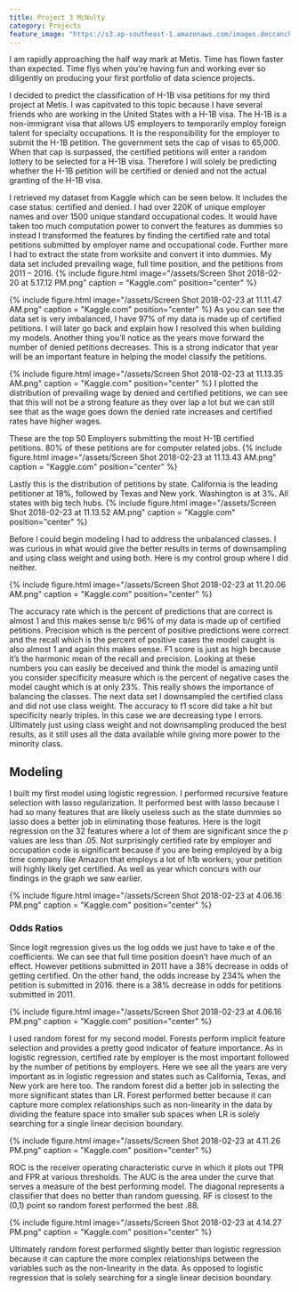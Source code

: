 ```yaml
---
title: Project 3 McNulty
category: Projects
feature_image: "https://s3.ap-southeast-1.amazonaws.com/images.deccanchronicle.com/dc-Cover-lupa3v07ggq6gjq856d4rap9q3-20170131065003.Medi.jpeg"
---
```

I am rapidly approaching the half way mark at Metis. Time has flown faster than expected. Time flys when you're having fun and working ever so diligently on producing your first portfolio of data science projects.

<!-- more -->

I decided to predict the classification of H-1B visa petitions for my third project at Metis. I was capitvated to this topic because I have several friends who are working in the United States with a H-1B visa. The H-1B is a non-immigrant visa that allows US employers to temporarily employ foreign talent for specialty occupations. It is the responsibility for the employer to submit the H-1B petition.  The government sets the cap of visas to 65,000. When that cap is surpassed, the certified petitions will enter a random lottery to be selected for a H-1B  visa. Therefore I will solely be predicting whether the H-1B  petition will be certified or denied and not the actual granting of the H-1B visa.

I retrieved my dataset from Kaggle which can be seen below. It includes the case status: certified and denied. I had over 220K of unique employer names and over 1500 unique standard occupational codes. It would have taken too much computation power to convert the features as dummies so instead I transformed the features by finding the certified rate and total petitions submitted by employer name and occupational code. Further more I had to extract the state from worksite and convert it into dummies. My data set included prevailing wage, full time position, and the petitions from 2011 – 2016.
{% include figure.html image="/assets/Screen Shot 2018-02-20 at 5.17.12 PM.png" caption = "Kaggle.com" position="center" %}


{% include figure.html image="/assets/Screen Shot 2018-02-23 at 11.11.47 AM.png" caption = "Kaggle.com" position="center" %}
As you can see the data set is very imbalanced, I have 97% of  my data is made up of certified petitions. I will later go back and explain how I resolved this when building my models. Another thing you’ll notice as the years move forward the number of denied petitions decreases. This is a strong indicator that year will be an important feature in helping the model classify the petitions.

{% include figure.html image="/assets/Screen Shot 2018-02-23 at 11.13.35 AM.png" caption = "Kaggle.com" position="center" %}
I plotted the distribution of prevailing wage by denied and certified petitions, we can see that this will not be a strong feature as they over lap a lot but we can still see that as the wage goes down the denied rate increases and certified rates have higher wages.

These are the top 50 Employers submitting the most H-1B certified petitions.  80% of these petitions are for computer related jobs.
{% include figure.html image="/assets/Screen Shot 2018-02-23 at 11.13.43 AM.png" caption = "Kaggle.com" position="center" %}

Lastly this is the distribution of petitions by state. California is the leading petitioner at 18%, followed by Texas and New york. Washington is at 3%. All states with big tech hubs.
{% include figure.html image="/assets/Screen Shot 2018-02-23 at 11.13.52 AM.png" caption = "Kaggle.com" position="center" %}

Before I could begin modeling I had to address the unbalanced classes. I was curious in what would give the better results in terms of downsampling and using class weight and using both. Here is my control group where I did neither. 

{% include figure.html image="/assets/Screen Shot 2018-02-23 at 11.20.06 AM.png" caption = "Kaggle.com" position="center" %}

The accuracy rate which is the percent of predictions that are correct is almost 1 and this makes sense b/c 96% of my data is made up of certified petitions.  Precision which is the percent of positive predictions were correct and the recall which is the percent of positive cases the model caught is also almost 1 and again this makes sense.  F1 score is just as high because it’s the harmonic mean of the recall and precision. Looking at these numbers you can easily be deceived and think the model is amazing until you consider specificity measure which is the percent of negative cases the model caught which is at only 23%. This really shows the importance of balancing the classes. The next data set I downsampled the certified class and did not use class weight. The accuracy to f1 score did take a hit but specificity nearly triples. In this case we are decreasing type I errors. Ultimately just using class weight and not downsampling produced the best results, as it still uses all the data available while giving more power to the minority class. 

## Modeling

I built my first model using logistic regression. I performed recursive feature selection with lasso regularization. It performed best with lasso because I had so many  features that are likely useless such as the state dummies so lasso does a better job in eliminating those features. Here is the logit regression on the 32 features where a lot of them are significant since the p values are less than .05. Not surprisingly certified rate by employer  and occupation code is significant because if you are being employed by a big time company like Amazon that employs a lot of h1b workers, your petition will highly likely get certified. As well as year which concurs with our findings in the graph we saw earlier. 

{% include figure.html image="/assets/Screen Shot 2018-02-23 at 4.06.16 PM.png" caption = "Kaggle.com" position="center" %}

### Odds Ratios

Since logit regression gives us the log odds we just have to take e of the coefficients. We can see that full time position doesn’t have much of an effect. However petitions submitted in 2011 have a 38% decrease in odds of getting certified. On the other hand, the odds increase by 234% when the petition is submitted in 2016. there is a 38% decrease in odds for petitions submitted in 2011. 

{% include figure.html image="/assets/Screen Shot 2018-02-23 at 4.06.16 PM.png" caption = "Kaggle.com" position="center" %}

I used random forest for my second model. Forests perform implicit feature selection and provides a pretty good indicator of feature importance. As in logistic regression, certified rate by employer is the most important followed by the number of petitions by employers. Here we see all the years are very important as in logistic regression and states such as California, Texas, and New york are here too. The random forest did a better job in selecting the more significant states than LR. Forest performed better because it can capture more complex relationships such as non-linearity in the data by dividing the feature space into smaller sub spaces when LR is solely searching for a single linear decision boundary.

{% include figure.html image="/assets/Screen Shot 2018-02-23 at 4.11.26 PM.png" caption = "Kaggle.com" position="center" %}

ROC is the  receiver operating characteristic curve in which it plots out TPR and FPR at various thresholds. The AUC is the area under the curve that serves a measure of the best performing model. The diagonal represents a classifier that does no better than random guessing. RF is closest to the (0,1) point so random forest performed the best .88.

{% include figure.html image="/assets/Screen Shot 2018-02-23 at 4.14.27 PM.png" caption = "Kaggle.com" position="center" %}


Ultimately random forest performed slightly better than logistic regression because it can capture the more complex relationships between the variables such as the non-linearity in the data. As opposed to logistic regression that is solely searching for a single linear decision boundary. 






